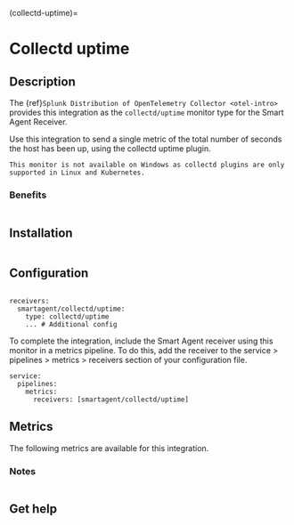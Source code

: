 (collectd-uptime)=

# Collectd uptime
<meta name="Description" content="Use this Splunk Observability Cloud integration for the Collectd Uptime monitor. See benefits, install, configuration, and metrics">

## Description

The {ref}`Splunk Distribution of OpenTelemetry Collector <otel-intro>` provides this integration as the `collectd/uptime` monitor type for the Smart Agent Receiver.

Use this integration to send a single metric of the total number of seconds the host has been up, using the collectd uptime plugin.

```{note}
This monitor is not available on Windows as collectd plugins are only supported in Linux and Kubernetes. 
```

### Benefits

```{include} /_includes/benefits.md
```

## Installation

```{include} /_includes/collector-installation-linux.md
```

## Configuration

```{include} /_includes/configuration.md
```

```
receivers:
  smartagent/collectd/uptime:
    type: collectd/uptime
    ... # Additional config
```

To complete the integration, include the Smart Agent receiver using this monitor in a metrics pipeline. To do this, add the receiver to the service > pipelines > metrics > receivers section of your configuration file.

```
service:
  pipelines:
    metrics:
      receivers: [smartagent/collectd/uptime]
```

## Metrics

The following metrics are available for this integration.

<div class="metrics-yaml" url="https://raw.githubusercontent.com/signalfx/signalfx-agent/main/pkg/monitors/collectd/uptime/metadata.yaml"></div>

### Notes

```{include} /_includes/metric-defs.md
```

## Get help

```{include} /_includes/troubleshooting.md
```
